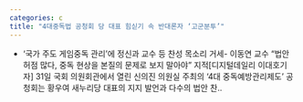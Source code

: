 ```yaml
---
categories: c
title: "4대중독법 공청회 당 대표 힘싣기 속 반대론자 ‘고군분투’"
---
```

- ‘국가 주도 게임중독 관리’에 정신과 교수 등 찬성 목소리 거세- 이동연 교수 “법안 허점 많다, 중독 현상을 본질의 문제로 보지 말아야” 지적[디지털데일리 이대호기자] 31일 국회 의원회관에서 열린 신의진 의원실 주최의 ‘4대 중독예방관리제도’ 공청회는 황우여 새누리당 대표의 지지 발언과 다수의 법안 찬..